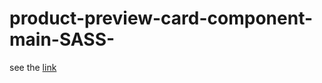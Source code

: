 # product-preview-card-component-main-SASS-
see the [link](https://magical-sprite-f510da.netlify.app/)
